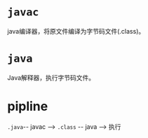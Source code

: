 # `javac` 
java编译器，将原文件编译为字节码文件(.class)。
# `java`
Java解释器，执行字节码文件。
# pipline
`.java`-- javac --> `.class` -- java --> 执行
